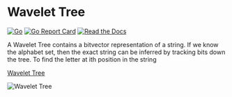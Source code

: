 # Wavelet Tree

[![Go](https://github.com/rossmerr/wavelettree/actions/workflows/go.yml/badge.svg)](https://github.com/rossmerr/wavelettree/actions/workflows/go.yml)
[![Go Report Card](https://goreportcard.com/badge/github.com/rossmerr/wavelettree)](https://goreportcard.com/report/github.com/rossmerr/wavelettree)
[![Read the Docs](https://pkg.go.dev/badge/golang.org/x/pkgsite)](https://pkg.go.dev/github.com/rossmerr/wavelettree)

A Wavelet Tree contains a bitvector representation of a string. If we know the alphabet set, then the exact string can be inferred by tracking bits down the tree. To find the letter at ith position in the string

[Wavelet Tree](https://en.wikipedia.org/wiki/Wavelet_Tree)

![Wavelet Tree](https://upload.wikimedia.org/wikipedia/commons/0/01/Wavelet_tree.png)
